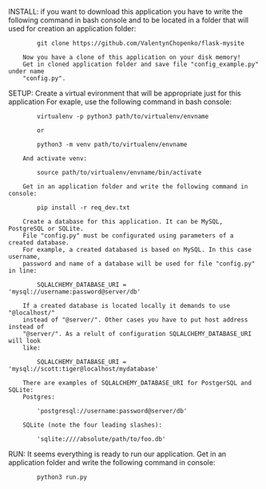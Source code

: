 INSTALL:
        if you want to download this application you have to write the following
        command in bash console and to be located in a folder that will used for
        creation an application folder:

            git clone https://github.com/ValentynChopenko/flask-mysite

        Now you have a clone of this application on your disk memory!
        Get in cloned application folder and save file "config_example.py" under name
        "config.py".

SETUP:
        Create a virtual evironment that will be appropriate just for this application
        For exaple, use the following command in bash console:

            virtualenv -p python3 path/to/virtualenv/envname

            or

            python3 -m venv path/to/virtualenv/envname

        And activate venv:

            source path/to/virtualenv/envname/bin/activate

        Get in an application folder and write the following command in console:

            pip install -r req_dev.txt

        Create a database for this application. It can be MySQL, PostgreSQL or SQLite.
        File "config.py" must be configurated using parameters of a created database.
        For example, a created databased is based on MySQL. In this case username,
        password and name of a database will be used for file "config.py" in line:

            SQLALCHEMY_DATABASE_URI = 'mysql://username:password@server/db'

        If a created database is located locally it demands to use "@localhost/"
        instead of "@server/". Other cases you have to put host address instead of
        "@server/". As a relult of configuration SQLALCHEMY_DATABASE_URI will look
        like:

            SQLALCHEMY_DATABASE_URI = 'mysql://scott:tiger@localhost/mydatabase'

        There are examples of SQLALCHEMY_DATABASE_URI for PostgerSQL and SQLite:
        Postgres:

            'postgresql://username:password@server/db'

        SQLite (note the four leading slashes):

            'sqlite:////absolute/path/to/foo.db'

RUN:
        It seems everything is ready to run our application.
        Get in an application folder and write the following command in console:

            python3 run.py